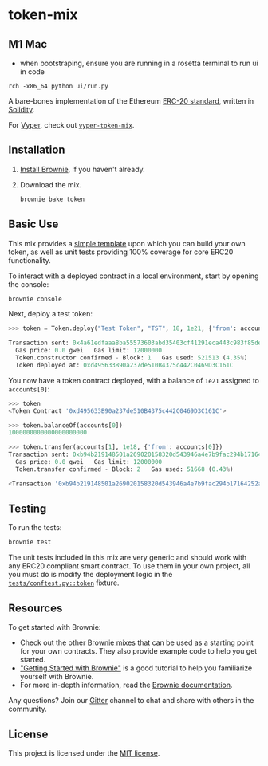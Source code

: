 # token-mix


## M1 Mac
- when bootstraping, ensure you are running in a rosetta terminal
to run ui in code 
```
rch -x86_64 python ui/run.py
```

A bare-bones implementation of the Ethereum [ERC-20 standard](https://eips.ethereum.org/EIPS/eip-20), written in [Solidity](https://github.com/ethereum/solidity).

For [Vyper](https://github.com/vyperlang/vyper), check out [`vyper-token-mix`](https://github.com/brownie-mix/vyper-token-mix).

## Installation

1. [Install Brownie](https://eth-brownie.readthedocs.io/en/stable/install.html), if you haven't already.

2. Download the mix.

    ```bash
    brownie bake token
    ```

## Basic Use

This mix provides a [simple template](contracts/Token.sol) upon which you can build your own token, as well as unit tests providing 100% coverage for core ERC20 functionality.

To interact with a deployed contract in a local environment, start by opening the console:

```bash
brownie console
```

Next, deploy a test token:

```python
>>> token = Token.deploy("Test Token", "TST", 18, 1e21, {'from': accounts[0]})

Transaction sent: 0x4a61edfaaa8ba55573603abd35403cf41291eca443c983f85de06e0b119da377
  Gas price: 0.0 gwei   Gas limit: 12000000
  Token.constructor confirmed - Block: 1   Gas used: 521513 (4.35%)
  Token deployed at: 0xd495633B90a237de510B4375c442C0469D3C161C
```

You now have a token contract deployed, with a balance of `1e21` assigned to `accounts[0]`:

```python
>>> token
<Token Contract '0xd495633B90a237de510B4375c442C0469D3C161C'>

>>> token.balanceOf(accounts[0])
1000000000000000000000

>>> token.transfer(accounts[1], 1e18, {'from': accounts[0]})
Transaction sent: 0xb94b219148501a269020158320d543946a4e7b9fac294b17164252a13dce9534
  Gas price: 0.0 gwei   Gas limit: 12000000
  Token.transfer confirmed - Block: 2   Gas used: 51668 (0.43%)

<Transaction '0xb94b219148501a269020158320d543946a4e7b9fac294b17164252a13dce9534'>
```

## Testing

To run the tests:

```bash
brownie test
```

The unit tests included in this mix are very generic and should work with any ERC20 compliant smart contract. To use them in your own project, all you must do is modify the deployment logic in the [`tests/conftest.py::token`](tests/conftest.py) fixture.

## Resources

To get started with Brownie:

* Check out the other [Brownie mixes](https://github.com/brownie-mix/) that can be used as a starting point for your own contracts. They also provide example code to help you get started.
* ["Getting Started with Brownie"](https://medium.com/@iamdefinitelyahuman/getting-started-with-brownie-part-1-9b2181f4cb99) is a good tutorial to help you familiarize yourself with Brownie.
* For more in-depth information, read the [Brownie documentation](https://eth-brownie.readthedocs.io/en/stable/).


Any questions? Join our [Gitter](https://gitter.im/eth-brownie/community) channel to chat and share with others in the community.

## License

This project is licensed under the [MIT license](LICENSE).
